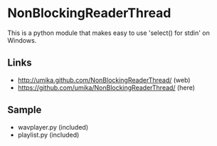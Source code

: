 NonBlockingReaderThread
=======================

This is a python module that makes easy to use 'select() for stdin' on Windows.

Links
-----

 * http://umika.github.com/NonBlockingReaderThread/ (web)
 * https://github.com/umika/NonBlockingReaderThread/ (here)

Sample
------

 * wavplayer.py (included)
 * playlist.py (included)
